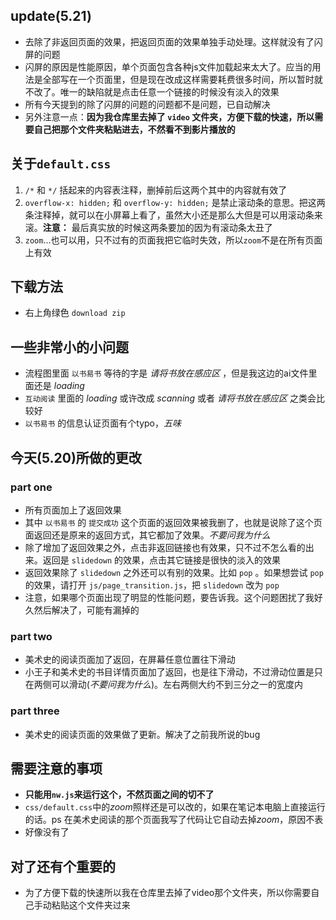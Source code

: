 ## update(5.21)
- 去除了非返回页面的效果，把返回页面的效果单独手动处理。这样就没有了闪屏的问题
- 闪屏的原因是性能原因，单个页面包含各种js文件加载起来太大了。应当的用法是全部写在一个页面里，但是现在改成这样需要耗费很多时间，所以暂时就不改了。唯一的缺陷就是点击任意一个链接的时候没有淡入的效果
- 所有今天提到的除了闪屏的问题的问题都不是问题，已自动解决
- 另外注意一点：**因为我仓库里去掉了 `video` 文件夹，方便下载的快速，所以需要自己把那个文件夹粘贴进去，不然看不到影片播放的**

## 关于`default.css`
1. `/*` 和 `*/` 括起来的内容表注释，删掉前后这两个其中的内容就有效了
1. `overflow-x: hidden;` 和 `overflow-y: hidden;` 是禁止滚动条的意思。把这两条注释掉，就可以在小屏幕上看了，虽然大小还是那么大但是可以用滚动条来滚。**注意：** 最后真实放的时候这两条要加的因为有滚动条太丑了
1. `zoom`...也可以用，只不过有的页面我把它临时失效，所以`zoom`不是在所有页面上有效


## 下载方法
- 右上角绿色 `download zip`

## 一些非常小的小问题
- 流程图里面 `以书易书` 等待的字是 *请将书放在感应区* ，但是我这边的ai文件里面还是 *loading*
- `互动阅读` 里面的 *loading* 或许改成 *scanning* 或者 *请将书放在感应区* 之类会比较好
- `以书易书` 的信息认证页面有个typo，*五味*

## 今天(5.20)所做的更改

### part one
- 所有页面加上了返回效果
- 其中 `以书易书` 的 `提交成功` 这个页面的返回效果被我删了，也就是说除了这个页面返回还是原来的返回方式，其它都加了效果。*不要问我为什么*
- 除了增加了返回效果之外，点击非返回链接也有效果，只不过不怎么看的出来。返回是 `slidedown` 的效果，点击其它链接是很快的淡入的效果
- 返回效果除了 `slidedown` 之外还可以有别的效果。比如 `pop` 。如果想尝试 `pop` 的效果，请打开 `js/page_transition.js`，把 `slidedown` 改为 `pop`
- 注意，如果哪个页面出现了明显的性能问题，要告诉我。这个问题困扰了我好久然后解决了，可能有漏掉的

### part two
- 美术史的阅读页面加了返回，在屏幕任意位置往下滑动
- 小王子和美术史的书目详情页面加了返回，也是往下滑动，不过滑动位置是只在两侧可以滑动(*不要问我为什么*)。左右两侧大约不到三分之一的宽度内

### part three
- 美术史的阅读页面的效果做了更新。解决了之前我所说的bug

## 需要注意的事项
- **只能用`nw.js`来运行这个，不然页面之间的切不了**
- `css/default.css`中的*zoom*照样还是可以改的，如果在笔记本电脑上直接运行的话。ps 在美术史阅读的那个页面我写了代码让它自动去掉*zoom*，原因不表
- 好像没有了

## 对了还有个重要的
- 为了方便下载的快速所以我在仓库里去掉了video那个文件夹，所以你需要自己手动粘贴这个文件夹过来